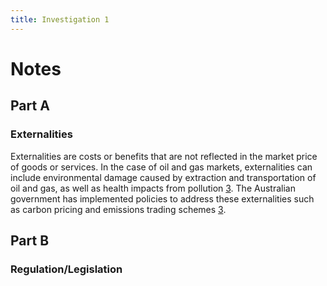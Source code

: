 ```yaml
---
title: Investigation 1
---
```


# Notes
## Part A
### Externalities



Externalities are costs or benefits that are not reflected in the market price of goods or services. In the case of oil and gas markets, externalities can include environmental damage caused by extraction and transportation of oil and gas, as well as health impacts from pollution [3](https://www.statista.com/topics/5608/oil-and-gas-industry-in-australia/). The Australian government has implemented policies to address these externalities such as carbon pricing and emissions trading schemes [3](https://www.statista.com/topics/5608/oil-and-gas-industry-in-australia/).





## Part B
### Regulation/Legislation




### 





